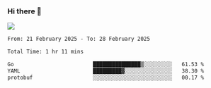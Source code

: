 ### Hi there 👋️

![](https://komarev.com/ghpvc/?username=Loner1024)

<!--START_SECTION:waka-->

```txt
From: 21 February 2025 - To: 28 February 2025

Total Time: 1 hr 11 mins

Go                         ███████████████▒░░░░░░░░░   61.53 %
YAML                       █████████▓░░░░░░░░░░░░░░░   38.30 %
protobuf                   ░░░░░░░░░░░░░░░░░░░░░░░░░   00.17 %
```

<!--END_SECTION:waka-->




